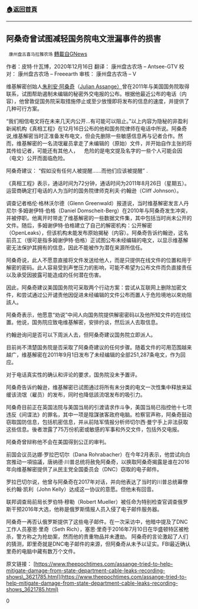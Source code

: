 ###  [:house:返回首頁](https://github.com/ourhimalayas/txt)
---

## 阿桑奇曾试图减轻国务院电文泄漏事件的损害
` 康州盘古喜马拉雅农场` [轉載自GNews](https://gnews.org/zh-hans/663828/)

作者：皮特·什瓦博，2020年12月16日
翻译： 康州盘古农场 – Antsee-GTV
校对： 康州盘古农场 – Freeearth
审核： 康州盘古农场 – V

维基解密创始人[朱利安·阿桑奇](https://www.theepochtimes.com/t-julian-assange)（[Julian Assange）](https://www.theepochtimes.com/t-julian-assange)曾在2011年与美国国务院取得联系，试图帮助遏制未编辑的秘密外交电报的公布。根据他最近公布的电话（内容），他曾敦促国务院采取措施停止或至少放慢即将发布的信息的速度，并提供了几种可行方案。

“我们相信电文将在未来几天内公开…有可能可以阻止。”以上内容为隐秘的非盈利新闻机构《真相工程》在12月16日公布的他和国务院律师在电话中所说。阿桑奇说,维基解密当时正准备发布电文，但会先删除一些敏感信息再与记者合作。然而，维基解密的一名流氓雇员拿走了未编辑的（原始）文件，并开始自作主张的将其传给记者，可能还有其他人，    危险的是电文提及名字的一些个人可能会因（电文）公开而面临危险。

阿桑奇建议： “假如没有任何人被提醒……而他们应该被提醒” .

《真相工程》表示，通话时间为72分钟，通话时间为2011年8月26日（星期五）。运营商确定打电话的人为当时的国务院律师克利夫·约翰逊（Cliff Johnson）。

调查记者格伦·格林沃尔德（Glenn Greenwald）报道说，当时维基解密发言人丹尼尔·多姆谢伊特·伯格（Daniel Domscheit-Berg）在2010年与阿桑奇发生冲突，并被停职。他离开时带走了维基解密的一些数据文件集，其中包括当时尚未公开的文件。随后，多姆谢伊特·伯格建立了自己的解密机构：公开解密（OpenLeaks），但该机构未能发布原始揭秘（内容）。阿桑奇告诉约翰逊，这名前员工（很可是指多姆谢伊特·伯格）正试图公布未经编辑的电文，以显示维基解密无法保护其拥有的信息，因此不能被作为潜在来源所信任。

阿桑奇说，此人不愿意直接将文件发送给他人，而是只提供在线文件的位置和用于解密的密码。此人容易受到声誉压力的影响，可能不希望为公布文件而负直接责任以及承受因披露可能造成的任何潜在伤害。

因此，阿桑奇建议美国国务院可采取两个行动方案：尝试从互联网上删除加密文件，和尝试通过公开谴责他因促进未经编辑的文件公布而置人于危险境地以來劝阻該人。

阿桑奇表示，他愿意“劝说”中间人向国务院提供解密密码以及他所知文件的在线位置。他说，国务院应致电维基解密，安排约谈，然后派人去取信息。

约翰逊询问是否可以下周派人去，但阿桑奇建议国务院立即派人。

目前尚不清楚国务院是否采取了阿桑奇建议的任何步骤。随着文件的可用范围越来越广，维基解密在2011年9月1日发布了未经编辑的全部251,287条电文，作为回应。

对于电话真实性的确认和评论的要求，国务院没未予置评。

阿桑奇告诉约翰逊，维基解密已试图通过将所有未分类的电文一次性集中释放来延缓该流氓（雇员）的发布，同时也降低該流氓发布的吸引力。

阿桑奇目前正在英国法院与美国当局的引渡请求作斗争，美国当局已指控他十七项违反《间谍法》的罪名，其中一项是陰謀骇客政府电脑。检察官声称，阿桑奇鼓动窃取国防信息，包括机密信息，并从前陆军情报分析师切尔西·曼宁手上非法获取这些信息。後者泄露了75万份机密或敏感的军事和外交文件，包括外交电报。

阿桑奇曾辩称他不会在美国得到公正的审判。

前国会议员达娜·罗拉巴切尔（Dana Rohrabacher）在今年2月表示，他尝试向白宫推动一項協議，唐纳德·川普总统将赦免阿桑奇，以换取阿桑奇揭露是谁在2016年向维基解密提供了从民主党全国委员会（DNC）窃取的电子邮件。

罗拉巴切尔说，他曾与阿桑奇在2017年对话，并向他表达了当时的川普总统幕僚长约翰·凯利（John Kelly）达成这一协议的意愿。但他未有回音。

联邦调查局前局长罗伯特·穆勒（Robert Mueller）被任命为特别检查官调查俄罗斯干预2016年大选，他称是俄罗斯情报人员入侵了电子邮件服务器。

阿桑奇一再否认俄罗斯提供了这些电子邮件。在一次采访中，他暗中提及了DNC工作人员塞思·里奇（Seth Rich），塞思·里奇于2016年7月10日在华盛顿特区被枪杀，警方称之为抢劫案，然而他的贵重物品并未遭劫。    阿桑奇的言论激起了人们的猜测，即里奇就是DNC电子邮件的来源，但阿桑奇从未予以证实。FBI最近确认里奇的电脑中藏有数万个文件。

原文链接： [https://www.theepochtimes.com/assange-tried-to-help-mitigate-damage-from-state-department-cable-leaks-recording-shows\_3621785.html](https://www.theepochtimes.com/assange-tried-to-help-mitigate-damage-from-state-department-cable-leaks-recording-shows_3621785.html)

0
